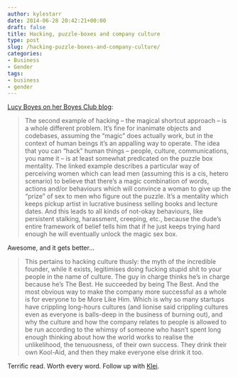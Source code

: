 ```yaml
---
author: kylestarr
date: 2014-06-28 20:42:21+00:00
draft: false
title: Hacking, puzzle-boxes and company culture
type: post
slug: /hacking-puzzle-boxes-and-company-culture/
categories:
- Business
- Gender
tags:
- business
- gender
---
```


[Lucy Boyes on her Boyes Club blog](http://lucyboyes.com/the-coolest-culture-hack-of-all-is-not-hacking-your-culture/):

> The second example of hacking – the magical shortcut approach – is a whole different problem. It’s fine for inanimate objects and codebases, assuming the “magic” does actually work, but in the context of human beings it’s an appalling way to operate. The idea that you can “hack” human things – people, culture, communications, you name it – is at least somewhat predicated on the puzzle box mentality. The linked example describes a particular way of perceiving women which can lead men (assuming this is a cis, hetero scenario) to believe that there’s a magic combination of words, actions and/or behaviours which will convince a woman to give up the “prize” of sex to men who figure out the puzzle. It’s a mentality which keeps pickup artist in lucrative business selling books and lecture dates. And this leads to all kinds of not-okay behaviours, like persistent stalking, harassment, creeping, etc., because the dude’s entire framework of belief tells him that if he just keeps trying hard enough he will eventually unlock the magic sex box.

Awesome, and it gets better...

> This pertains to hacking culture thusly: the myth of the incredible founder, while it exists, legitimises doing fucking stupid shit to your people in the name of culture. The guy in charge thinks he’s in charge because he’s The Best. He succeeded by being The Best. And the most obvious way to make the company more successful as a whole is for everyone to be More Like Him. Which is why so many startups have crippling long-hours cultures (and lionise said crippling cultures even as everyone is balls-deep in the business of burning out), and why the culture and how the company relates to people is allowed to be run according to the whimsy of someone who hasn’t spent long enough thinking about how the world works to realise the unlikelihood, the tenuousness, of their own success. They drink their own Kool-Aid, and then they make everyone else drink it too.

Terrific read. Worth every word. Follow up with [Klei](http://www.polygon.com/features/2013/5/29/4362838/the-birth-and-re-birth-of-klei).
